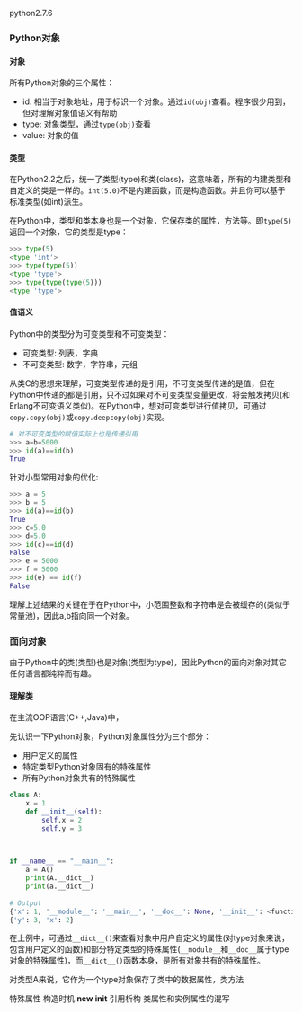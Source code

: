 
python2.7.6

### Python对象

#### 对象

所有Python对象的三个属性：

- id: 相当于对象地址，用于标识一个对象。通过`id(obj)`查看。程序很少用到，但对理解对象值语义有帮助
- type: 对象类型，通过`type(obj)`查看
- value: 对象的值

#### 类型

在Python2.2之后，统一了类型(type)和类(class)，这意味着，所有的内建类型和自定义的类是一样的。`int(5.0)`不是内建函数，而是构造函数。并且你可以基于标准类型(如int)派生。

在Python中，类型和类本身也是一个对象，它保存类的属性，方法等。即`type(5)`返回一个对象，它的类型是type：

```python
>>> type(5)
<type 'int'>
>>> type(type(5))
<type 'type'>
>>> type(type(type(5)))
<type 'type'>
```

#### 值语义

Python中的类型分为可变类型和不可变类型：

- 可变类型: 列表，字典
- 不可变类型: 数字，字符串，元组

从类C的思想来理解，可变类型传递的是引用，不可变类型传递的是值，但在Python中传递的都是引用，只不过如果对不可变类型变量更改，将会触发拷贝(和Erlang不可变语义类似)。在Python中，想对可变类型进行值拷贝，可通过`copy.copy(obj)`或`copy.deepcopy(obj)`实现。

```python
# 对不可变类型的赋值实际上也是传递引用
>>> a=b=5000
>>> id(a)==id(b)
True
```

针对小型常用对象的优化:

```python
>>> a = 5
>>> b = 5
>>> id(a)==id(b)
True
>>> c=5.0
>>> d=5.0
>>> id(c)==id(d)
False
>>> e = 5000
>>> f = 5000
>>> id(e) == id(f)
False
```
理解上述结果的关键在于在Python中，小范围整数和字符串是会被缓存的(类似于常量池)，因此a,b指向同一个对象。

### 面向对象

由于Python中的类(类型)也是对象(类型为type)，因此Python的面向对象对其它任何语言都纯粹而有趣。

#### 理解类

在主流OOP语言(C++,Java)中，


先认识一下Python对象，Python对象属性分为三个部分：

- 用户定义的属性
- 特定类型Python对象固有的特殊属性
- 所有Python对象共有的特殊属性

```python
class A:
    x = 1
    def __init__(self):
        self.x = 2
        self.y = 3
        
     

if __name__ == "__main__":
    a = A()
    print(A.__dict__)
    print(a.__dict__)
    
# Output
{'x': 1, '__module__': '__main__', '__doc__': None, '__init__': <function __init__ at 0x10517b230>}
{'y': 3, 'x': 2}
```

在上例中，可通过`__dict__()`来查看对象中用户自定义的属性(对type对象来说，包含用户定义的函数)和部分特定类型的特殊属性(`__module__`和`__doc__`属于type对象的特殊属性)，而`__dict__()`函数本身，是所有对象共有的特殊属性。

对类型A来说，它作为一个type对象保存了类中的数据属性，类方法

   
特殊属性
构造时机 __new__ __init__
引用析构
类属性和实例属性的混写




